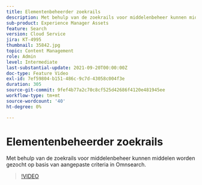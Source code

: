 ```yaml
---
title: Elementenbeheerder zoekrails
description: Met behulp van de zoekrails voor middelenbeheer kunnen middelen worden gezocht op basis van aangepaste criteria in Omnsearch.
sub-product: Experience Manager Assets
feature: Search
version: Cloud Service
jira: KT-4995
thumbnail: 35842.jpg
topic: Content Management
role: Admin
level: Intermediate
last-substantial-update: 2021-09-20T00:00:00Z
doc-type: Feature Video
exl-id: 7ef59804-b151-486c-9c7d-43058c004f3e
duration: 305
source-git-commit: 9fef4b77a2c70c8cf525d42686f4120e481945ee
workflow-type: tm+mt
source-wordcount: '40'
ht-degree: 0%

---
```


# Elementenbeheerder zoekrails

Met behulp van de zoekrails voor middelenbeheer kunnen middelen worden gezocht op basis van aangepaste criteria in Omnsearch.

>[!VIDEO](https://video.tv.adobe.com/v/35842?quality=12&learn=on)

